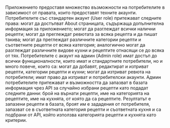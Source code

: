 Приложението предоставя множество възможности на потребителите в зависимост от правата, които предоставят техните акаунти. Потребителите със стандартен акаунт (User role) 
притежават следните права: могат да достъпват About страницата, съдържаща допълнителна информация за приложението; могат да разглеждат всички налични рецепти; могат да 
преглеждат ревютата за всяка рецепта и да пишат такива; могат да преглеждат различните категории рецепти и съответните рецепти от всяка категория; аналогиично могат да 
разглеждат различните видове кухни и рецептите отнасящи се до всяка от тях. Потребителите с акаунт на админ (Admin role) имат достъп до всички функционалности, които имат и 
стандартните потребители, но и много повече, които са: могат да добавят, редактират и изтриват рецепти, категории рецепти и кухни; могат да изтриват ревюта на потребители; имат 
право да изтриват и потребителски акаунти. Админ потребителите притежават и възможността да запазват в базата информация чрез API за случайно избрани рецепти като подадат следните 
данни: брой на върнати рецепти, име на категорията на рецептите, име на кухнята, от която да са рецептите. Резултатът е запазени рецепти в базата, броят им е зададения от 
потребителя, запазват се в съответната категория рецепти и съответната кухня и са подбрани от API, който използва категорията рецепти и кухнята като критерии.
